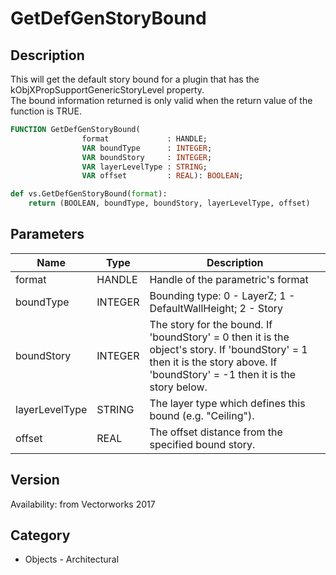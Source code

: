 # GetDefGenStoryBound

## Description
This will get the default story bound for a plugin that has the kObjXPropSupportGenericStoryLevel property.<BR>
The bound information returned is only valid when the return value of the function is TRUE.

```pascal
FUNCTION GetDefGenStoryBound(
				format             : HANDLE;
				VAR boundType      : INTEGER;
				VAR boundStory     : INTEGER;
				VAR layerLevelType : STRING;
				VAR offset         : REAL): BOOLEAN;
```

```python
def vs.GetDefGenStoryBound(format):
    return (BOOLEAN, boundType, boundStory, layerLevelType, offset)
```

## Parameters
|Name|Type|Description|
|---|---|---|
|format|HANDLE|Handle of the parametric's format|
|boundType|INTEGER|Bounding type:  0 - LayerZ; 1 - DefaultWallHeight; 2 - Story|
|boundStory|INTEGER|The story for the bound. If 'boundStory' = 0 then it is the object's story. If 'boundStory' = 1 then it is the story above. If 'boundStory' = -1 then it is the story below.|
|layerLevelType|STRING|The layer type which defines this bound (e.g. &quot;Ceiling&quot;).|
|offset|REAL|The offset distance from the specified bound story.|

## Version
Availability: from Vectorworks 2017

## Category
* Objects - Architectural


